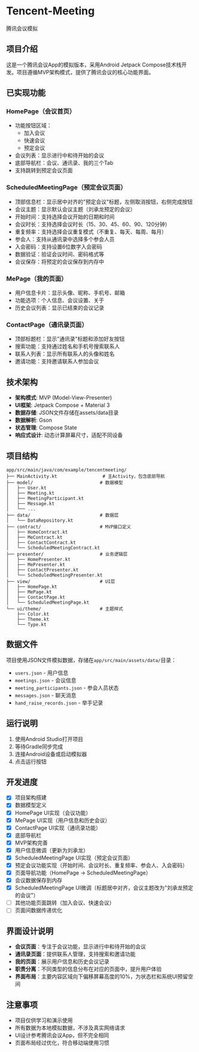# Tencent-Meeting
腾讯会议模拟

## 项目介绍
这是一个腾讯会议App的模拟版本，采用Android Jetpack Compose技术栈开发。项目遵循MVP架构模式，提供了腾讯会议的核心功能界面。

## 已实现功能
### HomePage（会议首页）
- 功能按钮区域：
  - 加入会议
  - 快速会议
  - 预定会议
- 会议列表：显示进行中和待开始的会议
- 底部导航栏：会议、通讯录、我的三个Tab
- 支持跳转到预定会议页面

### ScheduledMeetingPage（预定会议页面）
- 顶部信息栏：显示居中对齐的"预定会议"标题，左侧取消按钮，右侧完成按钮
- 会议主题：显示默认会议主题（刘承龙预定的会议）
- 开始时间：支持选择会议开始的日期和时间
- 会议时长：支持选择会议时长（15、30、45、60、90、120分钟）
- 重复频率：支持选择会议重复模式（不重复、每天、每周、每月）
- 参会人：支持从通讯录中选择多个参会人员
- 入会密码：支持设置6位数字入会密码
- 数据验证：验证会议时间、密码格式等
- 会议保存：将预定的会议保存到内存中

### MePage（我的页面）
- 用户信息卡片：显示头像、昵称、手机号、邮箱
- 功能选项：个人信息、会议设置、关于
- 历史会议列表：显示已结束的会议记录

### ContactPage（通讯录页面）
- 顶部标题栏：显示"通讯录"标题和添加好友按钮
- 搜索功能：支持通过姓名和手机号搜索联系人
- 联系人列表：显示所有联系人的头像和姓名
- 邀请功能：支持邀请联系人参加会议

## 技术架构
- **架构模式**: MVP (Model-View-Presenter)
- **UI框架**: Jetpack Compose + Material 3
- **数据存储**: JSON文件存储在assets/data目录
- **数据解析**: Gson
- **状态管理**: Compose State
- **响应式设计**: 动态计算屏幕尺寸，适配不同设备

## 项目结构
```
app/src/main/java/com/example/tencentmeeting/
├── MainActivity.kt                 # 主Activity，包含底部导航
├── model/                         # 数据模型
│   ├── User.kt
│   ├── Meeting.kt
│   ├── MeetingParticipant.kt
│   ├── Message.kt
│   └── ...
├── data/                          # 数据层
│   └── DataRepository.kt
├── contract/                      # MVP接口定义
│   ├── HomeContract.kt
│   ├── MeContract.kt
│   ├── ContactContract.kt
│   └── ScheduledMeetingContract.kt
├── presenter/                     # 业务逻辑层
│   ├── HomePresenter.kt
│   ├── MePresenter.kt
│   ├── ContactPresenter.kt
│   └── ScheduledMeetingPresenter.kt
├── view/                          # UI层
│   ├── HomePage.kt
│   ├── MePage.kt
│   ├── ContactPage.kt
│   └── ScheduledMeetingPage.kt
└── ui/theme/                      # 主题样式
    ├── Color.kt
    ├── Theme.kt
    └── Type.kt
```

## 数据文件
项目使用JSON文件模拟数据，存储在`app/src/main/assets/data/`目录：
- `users.json` - 用户信息
- `meetings.json` - 会议信息
- `meeting_participants.json` - 参会人员状态
- `messages.json` - 聊天消息
- `hand_raise_records.json` - 举手记录

## 运行说明
1. 使用Android Studio打开项目
2. 等待Gradle同步完成
3. 连接Android设备或启动模拟器
4. 点击运行按钮

## 开发进度
- [x] 项目架构搭建
- [x] 数据模型定义
- [x] HomePage UI实现（会议功能）
- [x] MePage UI实现（用户信息和历史会议）
- [x] ContactPage UI实现（通讯录功能）
- [x] 底部导航栏
- [x] MVP架构完善
- [x] 用户信息微调（更新为刘承龙）
- [x] ScheduledMeetingPage UI实现（预定会议页面）
- [x] 预定会议功能实现（开始时间、会议时长、重复频率、参会人、入会密码）
- [x] 页面导航功能（HomePage -> ScheduledMeetingPage）
- [x] 会议数据保存到内存
- [x] ScheduledMeetingPage UI微调（标题居中对齐，会议主题改为"刘承龙预定的会议"）
- [ ] 其他功能页面跳转（加入会议、快速会议）
- [ ] 页面间数据传递优化

## 界面设计说明
- **会议页面**：专注于会议功能，显示进行中和待开始的会议
- **通讯录页面**：提供联系人管理，支持搜索和邀请功能
- **我的页面**：展示用户信息和历史会议记录
- **职责分离**：不同类型的信息分布在对应的页面中，提升用户体验
- **界面布局**：主要内容区域向下偏移屏幕高度的10%，为状态栏和系统UI预留空间

## 注意事项
- 项目仅供学习和演示使用
- 所有数据为本地模拟数据，不涉及真实网络请求
- UI设计参考腾讯会议App，但不完全相同
- 页面布局经过优化，符合移动端使用习惯

